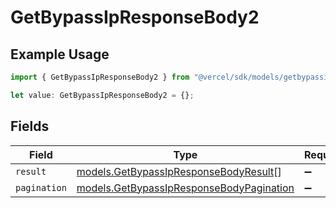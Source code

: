 # GetBypassIpResponseBody2

## Example Usage

```typescript
import { GetBypassIpResponseBody2 } from "@vercel/sdk/models/getbypassipop.js";

let value: GetBypassIpResponseBody2 = {};
```

## Fields

| Field                                                                                      | Type                                                                                       | Required                                                                                   | Description                                                                                |
| ------------------------------------------------------------------------------------------ | ------------------------------------------------------------------------------------------ | ------------------------------------------------------------------------------------------ | ------------------------------------------------------------------------------------------ |
| `result`                                                                                   | [models.GetBypassIpResponseBodyResult](../models/getbypassipresponsebodyresult.md)[]       | :heavy_minus_sign:                                                                         | N/A                                                                                        |
| `pagination`                                                                               | [models.GetBypassIpResponseBodyPagination](../models/getbypassipresponsebodypagination.md) | :heavy_minus_sign:                                                                         | N/A                                                                                        |